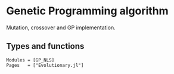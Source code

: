 # Genetic Programming algorithm

Mutation, crossover and GP implementation.

## Types and functions

```@autodocs
Modules = [GP_NLS]
Pages   = ["Evolutionary.jl"]
```